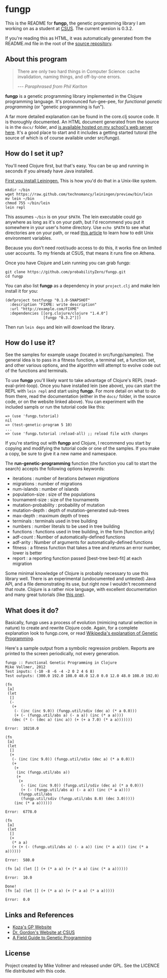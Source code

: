 fungp
=====

This is the README for **fungp,** the genetic programming library I am working on as a student at [CSUS](http://csus.edu). The current version is 0.3.2.

If you're reading this as HTML, it was automatically generated from the README.md file in the root of the [source repository](https://github.com/probabilityZero/fungp).

About this program
------------------

> There are only two hard things in Computer Science: cache invalidation,
> naming things, and off-by-one errors.
>
> --- *Paraphrased from Phil Karlton*

**fungp** is a genetic programming library implemented in the Clojure programming language. It's pronounced
fun-gee-pee, for *functional genetic programming* (or "genetic programming is fun").

A far more detailed explanation can be found in the core.clj source code. It is thoroughly documented. An
HTML document generated from the source is in the ```docs/``` folder, and [is available hosted on my school's
web server here](http://gaia.ecs.csus.edu/~vollmerm/gp/uberdoc.html). It's a good place to start and it includes a
getting started tutoral (the source of which is of course available under src/fungp).

How do I set it up?
-------------------

You'll need Clojure first, but that's easy. You can be up and running in seconds if you already have Java installed.

[First you install Leiningen.](https://github.com/technomancy/leiningen#installation) This is how you'd do that in a Unix-like system.

```
mkdir ~/bin
wget https://raw.github.com/technomancy/leiningen/preview/bin/lein
mv lein ~/bin
chmod 755 ~/bin/lein
lein repl
```

This assumes ```~/bin``` is on your ```$PATH```. The lein executable could go anywhere as long as it's on your path, but I'd recommend you put it somewhere in your user's home directory. Use ```echo $PATH``` to see what directories are on your path, or read [this article](http://www.cs.purdue.edu/homes/cs348/unix_path.html) to learn how to edit Unix environment variables.

Because you don't need root/sudo access to do this, it works fine on limited user accounts. To my friends at CSUS, that means it runs fine on Athena.

Once you have Clojure and Lein running you can grab fungp:

```
git clone https://github.com/probabilityZero/fungp.git
cd fungp
```

You can also list **fungp** as a dependency in your ```project.clj``` and make lein install it for you:

```
(defproject testfungp "0.1.0-SNAPSHOT"
  :description "FIXME: write description"
  :url "http://example.com/FIXME"
  :dependencies [[org.clojure/clojure "1.4.0"]
                 [fungp "0.3.2"]])
```

Then run ```lein deps``` and lein will download the library.

How do I use it?
----------------

See the samples for example usage (located in src/fungp/samples). The general idea is to pass in a fitness function, a terminal set, a function set, and other various options, and the algorithm will attempt to evolve code out of
the functions and terminals.

To use **fungp** you'll likely want to take advantage of Clojure's REPL (read-eval-print-loop). Once you have installed lein (see above), you can start the REPL with ```lein repl``` and start using **fungp.** For more detail on what to do from there, read the documentation (either in the ```docs/``` folder, in the source code, or on the website linked above). You can experiment with the included sampls or run the tutorial code like this:

```
=> (use 'fungp.tutorial)
nil
=> (test-genetic-program 5 10)
...
=> (use 'fungp.tutorial :reload-all) ;; reload file with changes
```

If you're starting out with **fungp** and Clojure, I recommend you start by copying and modifying the tutorial code or one of the samples. If you make a copy, be sure to give it a new name and namespace.

The **run-genetic-programming** function (the function you call to start the search) accepts the following options keywords:

 * iterations : number of iterations *between migrations*
 * migrations : number of migrations
 * num-islands : number of islands
 * population-size : size of the populations
 * tournament-size : size of the tournaments
 * mutation-probability : probability of mutation
 * mutation-depth : depth of mutation-generated sub-trees
 * max-depth : maximum depth of trees
 * terminals : terminals used in tree building
 * numbers : number literals to be used in tree building
 * functions : functions used in tree building, in the form [function arity]
 * adf-count : Number of automatically-defined functions
 * adf-arity : Number of arguments for automatically-defined functions
 * fitness : a fitness function that takes a tree and returns an error number, lower is better
 * report : a reporting function passed [best-tree best-fit] at each migration

Some minimal knowledge of Clojure is probably necessary to use this library well. There is an experimental (undocumented and untested) Java API, and a file demonstrating its use, but right now I wouldn't recommend that route. Clojure is a rather nice language, with excellent documentation and many great tutorials (like [this one](http://java.ociweb.com/mark/clojure/article.html)).

What does it do?
----------------

Basically, fungp uses a process of evolution (mimicing natural selection in nature) to create and rewrite
Clojure code. Again, for a complete explanation look to fungp.core, or read [Wikipedia's explanation of 
Genetic Programming](http://en.wikipedia.org/wiki/Genetic_programming).

Here's a sample output from a symbolic regression problem. Reports are printed to the screen periodically, 
not every generation.

```
fungp :: Functional Genetic Programming in Clojure
Mike Vollmer, 2012
Test inputs: (-10 -8 -6 -4 -2 0 2 4 6 8)
Test outputs: (300.0 192.0 108.0 48.0 12.0 0.0 12.0 48.0 108.0 192.0)

(fn
 [a]
 (let
  []
  (-
   (+
    (- (inc (inc 9.0)) (fungp.util/sdiv (dec a) (* a 0.0)))
    (+ (- (fungp.util/abs a) (- a a)) (inc (* a a))))
   (dec (* (- (dec a) (inc a)) (+ (+ a 7.0) (* a a)))))))

Error:	10210.0

(fn
 [a]
 (let
  []
  (+
   (- (inc (inc 9.0)) (fungp.util/sdiv (dec a) (* a 0.0)))
   (+
    (+
     (inc (fungp.util/abs a))
     (+
      (+
       (- (inc (inc 9.0)) (fungp.util/sdiv (dec a) (* a 0.0)))
       (+ (- (fungp.util/abs a) (- a a)) (inc (* a a))))
      (fungp.util/abs
       (fungp.util/sdiv (fungp.util/abs 8.0) (dec 3.0)))))
    (inc (* a a))))))

Error:	6778.0

(fn
 [a]
 (let
  []
  (+
   (* a a)
   (+ (+ (- (fungp.util/abs a) (- a a)) (inc (* a a))) (inc (* a a))))))

Error:	580.0

(fn [a] (let [] (+ (* a a) (+ (* a a) (inc (* a a))))))

Error:	10.0

Done!
(fn [a] (let [] (+ (* a a) (+ (* a a) (* a a)))))

Error:	0.0
```

Links and References
--------------------

 * [Koza's GP Website](http://www.genetic-programming.org/)
 * [Dr. Gordon's Website at CSUS](http://gaia.ecs.csus.edu/~gordonvs/)
 * [A Field Guide to Genetic Programming](http://www.gp-field-guide.org.uk/)

License
-------

Project created by Mike Vollmer and released under GPL. See the LICENCE file distributed with this code.
